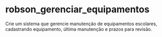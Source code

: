 # robson_gerenciar_equipamentos
Crie um sistema que gerencie manutenção de equipamentos escolares,  cadastrando equipamento, última manutenção e prazos para revisão. 
